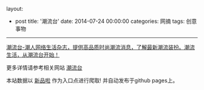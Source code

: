 layout: 
  - post 
title: '潮流台' 
date: 2014-07-24 00:00:00 
categories: 网摘 
tags: 创意事物 
---

<a href="http://xinpinla.com/product/224" title="查看产品详情">
								潮流台-潮人网络生活杂志，提供高品质时尚潮流消息，了解最新潮流装扮。潮流生活，从潮流台开始！							</a>  

更多详情请参考相关网站 [潮流台](http://chaoliutai.com)  

本站数据以 [新品啦](http://xinpinla.com/) 作为入口点进行爬取! 并自动发布于github pages上。  

